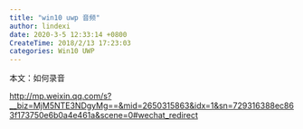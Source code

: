 ```yaml
---
title: "win10 uwp 音频"
author: lindexi
date: 2020-3-5 12:33:14 +0800
CreateTime: 2018/2/13 17:23:03
categories: Win10 UWP
---
```


本文：如何录音

<!--more-->


<!-- CreateTime:2018/2/13 17:23:03 -->


<div id="toc"></div>
<!-- csdn -->

http://mp.weixin.qq.com/s?__biz=MjM5NTE3NDgyMg==&mid=2650315863&idx=1&sn=729316388ec863f173750e6b0a4e461a&scene=0#wechat_redirect
